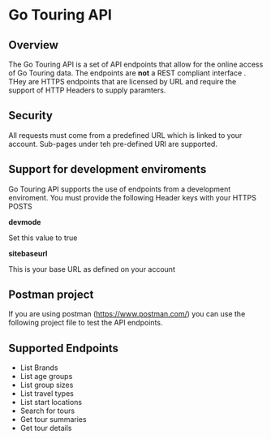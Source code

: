 # Go Touring API
## Overview
The Go Touring API is a set of API endpoints that allow for the online access of Go Touring data.  The endpoints are **not** a REST compliant interface .  THey are HTTPS endpoints that are licensed by URL and require the support of HTTP Headers to supply paramters.

## Security 
All requests must come from a predefined URL which is linked to your account.  Sub-pages under teh pre-defined URl are supported.

## Support for development enviroments
Go Touring API supports the use of endpoints from a development enviroment.  You must provide the following Header keys with your HTTPS POSTS

**devmode**

Set this value to true

**sitebaseurl**

This is your base URL as defined on your account

## Postman project
If you are using postman (https://www.postman.com/) you can use the following project file to test the API endpoints.


## Supported Endpoints
- List Brands
- List age groups
- List group sizes
- List travel types
- List start locations
- Search for tours
- Get tour summaries
- Get tour details





